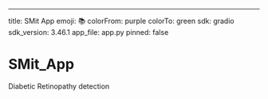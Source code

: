 ---
title: SMit App
emoji: 📚
colorFrom: purple
colorTo: green
sdk: gradio
sdk_version: 3.46.1
app_file: app.py
pinned: false


# SMit_App
Diabetic Retinopathy detection
